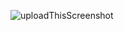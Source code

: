 ![uploadThisScreenshot](https://user-images.githubusercontent.com/65784896/233282846-0a8aceec-382a-49da-887a-f54a65db838e.png)

